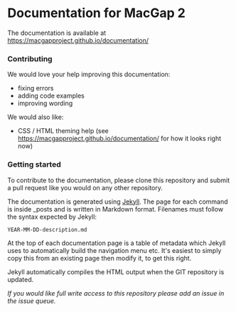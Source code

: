 # Documentation for MacGap 2

The documentation is available at https://macgapproject.github.io/documentation/

### Contributing

We would love your help improving this documentation:

* fixing errors
* adding code examples
* improving wording

We would also like:

* CSS / HTML theming help (see https://macgapproject.github.io/documentation/ for how it looks right now)

### Getting started

To contribute to the documentation, please clone this repository and submit a pull request like you would on any other repository.

The documentation is generated using [Jekyll](https://github.com/jekyll/jekyll). The page for each command is inside _posts and is written in Markdown format. Filenames must follow the syntax expected by Jekyll:

`YEAR-MM-DD-description.md`

At the top of each documentation page is a table of metadata which Jekyll uses to automatically build the navigation menu etc. It's easiest to simply copy this from an existing page then modify it, to get this right.

Jekyll automatically compiles the HTML output when the GIT repository is updated.

*If you would like full write access to this repository please add an issue in the issue queue.*
